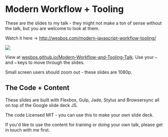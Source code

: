 # Modern Workflow + Tooling

These are the slides to my talk - they might not make a ton of sense without the talk, but you are welcome to look at them. 

Watch it here → <http://wesbos.com/modern-javascript-workflow-tooling/>

[![](http://wesbos.com/wp-content/uploads/2015/11/ss-2015-11-17-at-10.18.05-AM.png)](http://wesbos.com/modern-javascript-workflow-tooling/)

View at [wesbos.github.io/Modern-Workflow-and-Tooling-Talk](http://wesbos.github.io/Modern-Workflow-and-Tooling-Talk). Use your `←` and `→` keys to move through the slides. 

Small screen users should zoom out - these slides are 1080p.

## The Code + Content

These slides are built with Flexbox, Gulp, Jade, Stylus and Browsersync all on top of the Google slide deck JS.

The code Licensed MIT - you can use this to make your own slide deck.

If you'd like to use the content for training or doing your own talk, please get in touch with me first. 



